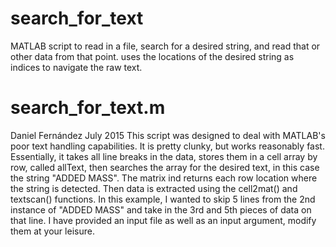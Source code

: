 # search_for_text
MATLAB script to read in a file, search for a desired string, and read that or other data from that point. uses the locations of the desired string as indices to navigate the raw text.

# search_for_text.m
Daniel Fernández
July 2015
This script was designed to deal with MATLAB's poor text handling capabilities. It is pretty clunky, but works reasonably fast. Essentially, it takes all line breaks in the data, stores them in a cell array by row, called allText, then searches the array for the desired text, in this case the string "ADDED MASS". The matrix ind returns each row location where the string is detected. Then data is extracted using the cell2mat() and textscan() functions. In this example, I wanted to skip 5 lines from the 2nd instance of "ADDED MASS" and take in the 3rd and 5th pieces of data on that line. I have provided an input file as well as an input argument, modify them at your leisure. 
